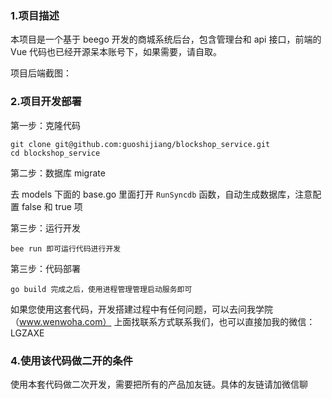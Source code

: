 ### 1.项目描述

本项目是一个基于 beego 开发的商城系统后台，包含管理台和 api 接口，前端的 Vue 代码也已经开源呆本账号下，如果需要，请自取。

项目后端截图：


### 2.项目开发部署

第一步：克隆代码

```bigquery
git clone git@github.com:guoshijiang/blockshop_service.git
cd blockshop_service
```

第二步：数据库 migrate

去 models 下面的 base.go 里面打开 `RunSyncdb` 函数，自动生成数据库，注意配置 false 和 true 项

第三步：运行开发
```bigquery
bee run 即可运行代码进行开发
```

第三步：代码部署

```bigquery
go build 完成之后，使用进程管理管理启动服务即可
```

如果您使用这套代码，开发搭建过程中有任何问题，可以去问我学院（www.wenwoha.com） 上面找联系方式联系我们，也可以直接加我的微信：LGZAXE


### 4.使用该代码做二开的条件

使用本套代码做二次开发，需要把所有的产品加友链。具体的友链请加微信聊

